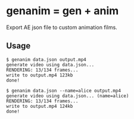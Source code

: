 # genanim = gen + anim

Export AE json file to custom animation films.

## Usage

```shell
$ genanim data.json output.mp4
generate video using data.json...
RENDERING: 13/134 frames...
write to output.mp4 123kb
done!

$ genanim data.json --name=alice output.mp4
generate video using data.json... (name=alice)
RENDERING: 13/134 frames...
write to output.mp4 124kb
done!
```
